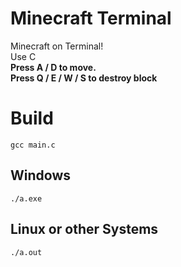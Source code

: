 # Minecraft Terminal
 Minecraft on Terminal! <br>
 Use C <br>
 **Press A / D to move.** <br>
 **Press Q / E / W / S to destroy block**
# Build
  `gcc main.c`
  ## Windows
  `./a.exe`
  ## Linux or other Systems
  `./a.out`
